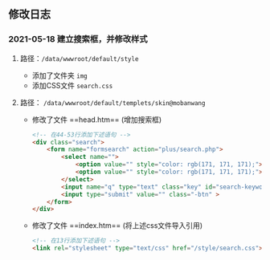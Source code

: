 ## 修改日志

### 2021-05-18  建立搜索框，并修改样式

1. 路径：`/data/wwwroot/default/style` 

    - 添加了文件夹 `img` 
    - 添加CSS文件 `search.css` 

2. 路径： `/data/wwwroot/default/templets/skin@mobanwang` 

    - 修改了文件 ==head.htm== (增加搜索框)

        ```html
        <!-- 在44-53行添加下述语句 -->
        <div class="search">
        	<form name="formsearch" action="plus/search.php">
        		<select name="">
        			<option value="" style="color: rgb(171, 171, 171);">检索标题</option>
        			<option value="" style="color: rgb(171, 171, 171);">智能模糊</option>
        		</select>
        		<input name="q" type="text" class="key" id="search-keyword" value="在这里搜索..." onfocus="if(this.value==&#39;在这里搜索...&#39;){this.value=&#39;&#39;;}" onblur="if(this.value==&#39;&#39;){this.value=&#39;在这里搜索...&#39;;}" >
        		<input type="submit" value="" class="-btn" >
        	</form>
        </div>
        ```

    - 修改了文件 ==index.htm== (将上述css文件导入引用)

        ```html
        <!-- 在13行添加下述语句 -->
        <link rel="stylesheet" type="text/css" href="/style/search.css">
        ```



